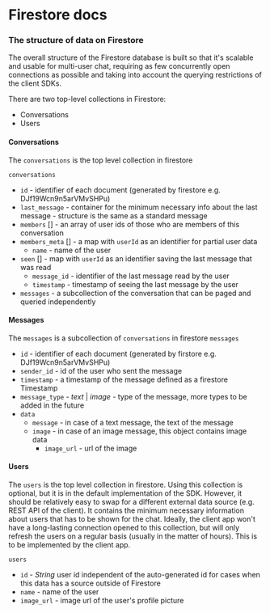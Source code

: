 # Firestore docs

### **The structure of data on Firestore**

The overall structure of the Firestore database is built so that it's scalable and usable for multi-user chat, requiring as few concurrently open connections as possible and taking into account the querying restrictions of the client SDKs.

There are two top-level collections in Firestore:
* Conversations
* Users

#### Conversations

The `conversations` is the top level collection in firestore


`conversations`
* `id` - identifier of each document (generated by firestore e.g. DJf19Wcn9n5arVMvSHPu)
* `last_message` - container for the minimum necessary info about the
  last message - structure is the same as a standard message
* `members` [] - an array of user ids of those who are members of this conversation
* `members_meta` [] - a map with `userId` as an identifier for partial user data
    * `name` - name of the user
* `seen` [] - map with `userId` as an identifier saving the last message that was read
	* `message_id` - identifier of the last message read by the user
	* `timestamp` - timestamp of seeing the last message by the user
* `messages` - a subcollection of the conversation that can be paged and queried independently

#### Messages

The `messages` is a subcollection of `conversations` in firestore
`messages`
* `id` - identifier of each document (generated by firstore e.g. DJf19Wcn9n5arVMvSHPu)
* `sender_id` - id of the user who sent the message
* `timestamp` - a timestamp of the message defined as a firestore Timestamp
* `message_type` - *text* | *image* - type of the message, more types to be added in the future
* `data`
  *  `message` - in case of a text message, the text of the message
  *  `image` - in case of an image message, this object contains image
     data
        *  `image_url` - url of the image

#### Users

The `users` is the top level collection in firestore. Using this collection is
optional, but it is in the default implementation of the SDK.
However, it should be relatively easy to swap for a different external
data source (e.g. REST API of the client). It contains the minimum
necessary information about users that has to be shown for the chat.
Ideally, the client app won't have a long-lasting connection opened to
this collection, but will only refresh the users on a regular basis
(usually in the matter of hours). This is to be implemented by the
client app.

`users`
* `id` - *String* user id independent of the auto-generated id for cases when this data has a source outside of Firestore
* `name` - name of the user
* `image_url` - image url of the user's profile picture
